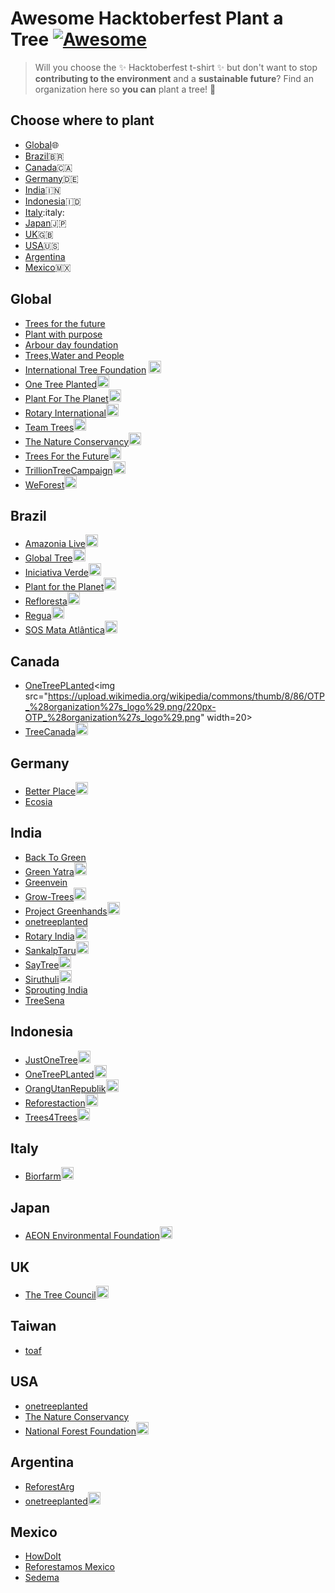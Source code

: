 # Awesome Hacktoberfest Plant a Tree [![Awesome](https://cdn.rawgit.com/sindresorhus/awesome/d7305f38d29fed78fa85652e3a63e154dd8e8829/media/badge.svg)](https://github.com/sindresorhus/awesome)

> Will you choose the :sparkles: Hacktoberfest t-shirt :sparkles: but don't want to stop **contributing to the environment** and a **sustainable future**? Find an organization here so **you can** plant a tree! :seedling:

## Choose where to plant

- [Global](#global):globe_with_meridians:
- [Brazil](#brazil):brazil:
- [Canada](#canada):canada:
- [Germany](#germany):de:
- [India](#india):india:
- [Indonesia](#indonesia):indonesia:
- [Italy](#italy):italy:
- [Japan](#japan):jp:
- [UK](#uk):uk: 
- [USA](#usa):us:
- [Argentina](#Argentina)
- [Mexico](#mexico):mexico:


## Global
- [Trees for the future](https://trees.org/)
- [Plant with purpose](https://plantwithpurpose.org/)
- [Arbour day foundation](https://www.arborday.org/)
- [Trees,Water and People](https://treeswaterpeople.org/)
- [International Tree Foundation](https://internationaltreefoundation.org/donate/) <img src="https://internationaltreefoundation.org/wp-content/uploads/2019/08/Facebook-ratio-2019.png" width=20>
- [One Tree Planted](https://onetreeplanted.org/products/plant-trees)<img src="https://upload.wikimedia.org/wikipedia/commons/thumb/8/86/OTP_%28organization%27s_logo%29.png/220px-OTP_%28organization%27s_logo%29.png" width=20>
- [Plant For The Planet](https://www.plant-for-the-planet.org/en/home)<img src="https://upload.wikimedia.org/wikipedia/en/thumb/3/3b/Plant-for-the-Planet.svg/1200px-Plant-for-the-Planet.svg.png" width=20>
- [Rotary International](https://www.rotary.org/)<img src="https://www.uticaphoenix.net/wp-content/uploads/2020/07/stock-photo-Rotary-7.24.png" width=20>
- [Team Trees](https://teamtrees.org/)<img src="https://upload.wikimedia.org/wikipedia/commons/thumb/7/72/Team_Trees_circle_logo.svg/1200px-Team_Trees_circle_logo.svg.png" width=20>
- [The Nature Conservancy](https://support.nature.org/site/Donation)<img src="https://initiative20x20.org/sites/default/files/2019-03/TNCLogoPrimary_RGB.jpg" width=20>
- [Trees For the Future](https://trees.org/)<img src="https://internationaltreefoundation.org/wp-content/uploads/2016/06/TFTF_logo-220x160.jpg" width=20>
- [TrillionTreeCampaign](https://www.trilliontreecampaign.org/)<img src="https://www.1t.org/wp-content/uploads/2020/01/Trillion-Trees.jpg" width=20>
- [WeForest](https://www.weforest.org/page/donate)<img src="https://www.weforest.org/sites/default/files/WF_Logo-500px-RGB_2_1.jpg" width=20>


## Brazil

- [Amazonia Live](https://doare.org/amazonia-live)<img src="https://believe.earth/wp-content/uploads/2017/11/amazonia-live-logo-239x150.png" width=20>
- [Global Tree](http://www.globaltree.com.br/doar.html)<img src="https://plantgrowsave.org/wp-content/uploads/GlobalTreeInitiative_Website-Logo.png" width=20>
- [Iniciativa Verde](https://www.iniciativaverde.org.br/programas-e-projetos-amigo-da-floresta-form-plante-arvores.php)<img src="https://www.anadep.org.br/wtksite/cms/conteudo/4559/manual_marca_CF_Page_1.jpg" width=20>
- [Plant for the Planet](https://www.plant-for-the-planet.org/pt/doacao)<img src="https://upload.wikimedia.org/wikipedia/en/thumb/3/3b/Plant-for-the-Planet.svg/1200px-Plant-for-the-Planet.svg.png" width=20>
- [Refloresta](https://www.refloresta.org.br/plante)<img src="https://refloresta.pt/wp-content/uploads/2019/10/Logo-Refloresta-500px-min.png" width=20>
- [Regua](http://regua.org/donate/)<img src="https://www.rainforesttrust.org/wp-content/uploads/regua.jpg" width=20>
- [SOS Mata Atlântica](https://www.sosma.org.br/comprar-mudas/)<img src="https://i.pinimg.com/originals/78/ff/ec/78ffecbe0d76e547389390d64294fd33.jpg" width=20>

## Canada

- [OneTreePLanted](https://onetreeplanted.org/collections/canada#:~:text=One%20Tree%20Planted%20is%20a,British%20Columbia%2C%20Quebec%20and%20Ontario.)<img src="https://upload.wikimedia.org/wikipedia/commons/thumb/8/86/OTP_%28organization%27s_logo%29.png/220px-OTP_%28organization%27s_logo%29.png" width=20>
- [TreeCanada](https://treecanada.ca/)<img src="https://treecanada.ca/wp-content/uploads/2017/11/TCLogos_Green-Eng-1025x475-green.png" width=20>


## Germany
- [Better Place](https://www.betterplace.org/en/organisations/24788-i-plant-a-tree)<img src="https://res-1.cloudinary.com/crunchbase-production/image/upload/c_lpad,f_auto,q_auto:eco/v1397199310/c631aa62c243f1b9ff446c3ec7e80954.png" width=20>
- [Ecosia](https://www.ecosia.org)

## India

- [Back To Green](https://www.backtogreen.in/donate)
- [Green Yatra](http://www.greenyatra.org/)<img src="https://www.greenyatra.org/images/services/tree-plant.png" width=20>
- [Greenvein](http://greenvein.org/)
- [Grow-Trees](https://www.grow-trees.com/)<img src="https://www.grow-trees.com/img/GTsociallogo.png" width=20>
- [Project Greenhands](https://www.ishaoutreach.org/en/project-greenhands)<img src="https://www.gbrionline.org/wp-content/uploads/2017/05/1.png" width=20>
- [onetreeplanted](https://onetreeplanted.org/products/india)
- [Rotary India](https://www.rotaryindia.org/)<img src="https://www.rotaryindia.org/assets/images/logo.png" width=20>
- [SankalpTaru](https://sankalptaru.org/)<img src="https://sankalptaru.org/wp-content/themes/sankalptaru/dist/img/st-logo-green.png" width=20>
- [SayTree](https://saytrees.org/)<img src="https://naturalvibes.in/wp-content/uploads/2019/02/Say-Trees-Logo.jpg" width=20>
- [Siruthuli](https://siruthuli.com/)<img src="https://upload.wikimedia.org/wikipedia/commons/e/ea/Siruthuli_Logo.jpg" width=20>
- [Sprouting India](https://www.sproutingindia.org/our-story)
- [TreeSena](https://treesena.org/)


## Indonesia

- [JustOneTree](https://www.justonetree.life/where-we-plant_indonesia.html)<img src="https://www.justonetree.life/uploads/1/2/5/8/125855028/jot-logo-single-line-colour_3.png" width=20>
- [OneTreePLanted](https://onetreeplanted.org/products/indonesia)<img src="https://upload.wikimedia.org/wikipedia/commons/thumb/8/86/OTP_%28organization%27s_logo%29.png/220px-OTP_%28organization%27s_logo%29.png" width=20>
- [OrangUtanRepublik](https://www.orangutanrepublik.org/get-involved/plant-a-tree/)<img src="https://www.orangutanrepublik.org/static/img/logos/logo.png" width=20>
- [Reforestaction](https://www.reforestaction.com/en/indonesia)<img src="https://www.reforestaction.com/sites/default/files/logoraen.jpg" width=20>
- [Trees4Trees](https://trees4trees.org/)<img src="https://trees4trees.org/wp-content/uploads/2020/07/logo-t4t.png" width=20>


## Italy

- [Biorfarm](https://www.biorfarm.com)<img src="https://res.cloudinary.com/biorfarm/image/upload/c_scale,w_200/v1536053166/static/biorfarm-logo.png" width=20>

## Japan

- [AEON Environmental Foundation](https://www.aeon.info/ef/en/)<img src="https://encrypted-tbn0.gstatic.com/images?q=tbn%3AANd9GcTaDqG-8teGZbcxSHRzVJ9JKuJCxHu10zSPGQ&usqp=CAU" width=20>


## UK

- [The Tree Council](https://treecouncil.org.uk/)<img src="https://scontent.fbom3-2.fna.fbcdn.net/v/t1.0-9/87468971_2721560951296392_4241276193300545536_n.png?_nc_cat=105&_nc_sid=09cbfe&_nc_ohc=gCOXEVYApKcAX9ywKGm&_nc_ht=scontent.fbom3-2.fna&oh=b6ca6303961f663e5aa28717e9dc8ac3&oe=5F9D20E3" width=20>


## Taiwan

- [toaf](http://toaf.org.tw/treeplanting)

## USA

- [onetreeplanted](https://onetreeplanted.org/)
- [The Nature Conservancy](https://www.nature.org/en-us/get-involved/how-to-help/plant-a-billion/)
- [National Forest Foundation](https://www.nationalforests.org/get-involved/tree-planting-programs/)<img src="https://www.nationalforests.org/_theme/img/new-nff-logo-stacked.svg" width=20>

## Argentina

- [ReforestArg](https://en.reforestarg.org.ar/)
- [onetreeplanted](https://onetreeplanted.org/)<img src="https://upload.wikimedia.org/wikipedia/commons/thumb/8/86/OTP_%28organization%27s_logo%29.png/220px-OTP_%28organization%27s_logo%29.png" width=20>

## Mexico

- [HowDoIt](https://www.gob.mx/semarnat/articulos/como-plantar-un-arbol-179529?idiom=es)
- [Reforestamos Mexico](https://www.reforestamosmexico.org/)
- [Sedema](https://sedema.cdmx.gob.mx/programas/programa/reforestacion)
